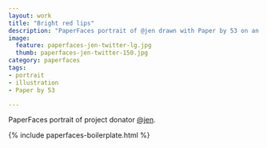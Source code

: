 ```yaml
---
layout: work
title: "Bright red lips"
description: "PaperFaces portrait of @jen drawn with Paper by 53 on an iPad."
image: 
  feature: paperfaces-jen-twitter-lg.jpg
  thumb: paperfaces-jen-twitter-150.jpg
category: paperfaces
tags: 
- portrait
- illustration
- Paper by 53

---
```


PaperFaces portrait of project donator [@jen](http://twitter.com/jen).

{% include paperfaces-boilerplate.html %}